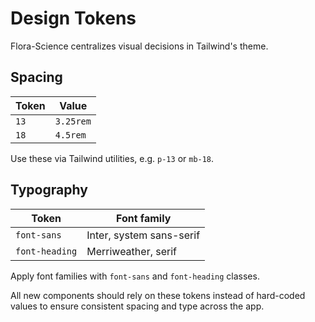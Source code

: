 # Design Tokens

Flora-Science centralizes visual decisions in Tailwind's theme.

## Spacing

| Token | Value |
|-------|-------|
| `13`  | `3.25rem` |
| `18`  | `4.5rem`  |

Use these via Tailwind utilities, e.g. `p-13` or `mb-18`.

## Typography

| Token       | Font family |
|-------------|-------------|
| `font-sans` | Inter, system sans-serif |
| `font-heading` | Merriweather, serif |

Apply font families with `font-sans` and `font-heading` classes.

All new components should rely on these tokens instead of hard-coded values to ensure consistent spacing and type across the app.
